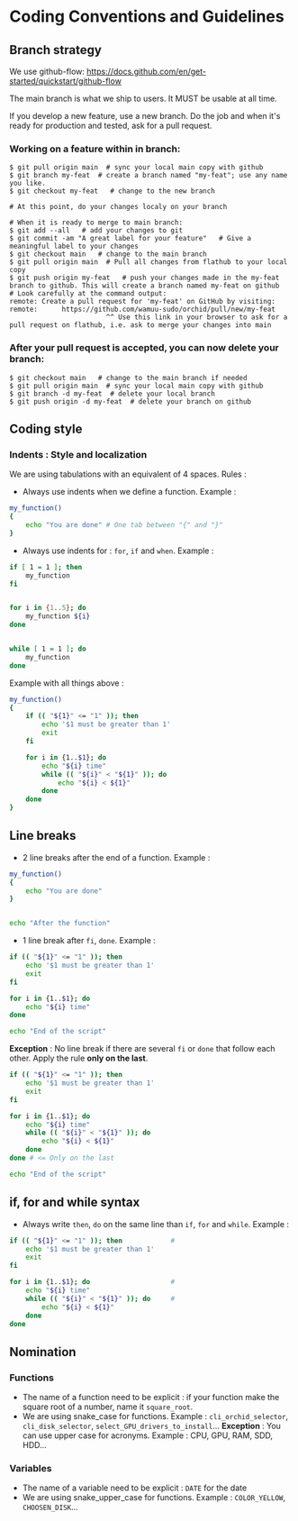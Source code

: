 # Coding Conventions and Guidelines

## Branch strategy
We use github-flow: https://docs.github.com/en/get-started/quickstart/github-flow

The main branch is what we ship to users. It MUST be usable at all time.

If you develop a new feature, use a new branch. Do the job and when it's ready for production and tested, ask for a pull request.

### Working on a feature within in branch:
```
$ git pull origin main  # sync your local main copy with github
$ git branch my-feat  # create a branch named "my-feat"; use any name you like.
$ git checkout my-feat   # change to the new branch

# At this point, do your changes localy on your branch

# When it is ready to merge to main branch:
$ git add --all   # add your changes to git
$ git commit -am "A great label for your feature"   # Give a meaningful label to your changes
$ git checkout main   # change to the main branch
$ git pull origin main  # Pull all changes from flathub to your local copy
$ git push origin my-feat   # push your changes made in the my-feat branch to github. This will create a branch named my-feat on github
# Look carefully at the command output:
remote: Create a pull request for 'my-feat' on GitHub by visiting:
remote:      https://github.com/wamuu-sudo/orchid/pull/new/my-feat
                        ^^ Use this link in your browser to ask for a pull request on flathub, i.e. ask to merge your changes into main
```
### After your pull request is accepted, you can now delete your branch:
```
$ git checkout main   # change to the main branch if needed
$ git pull origin main  # sync your local main copy with github
$ git branch -d my-feat  # delete your local branch
$ git push origin -d my-feat  # delete your branch on github
```
## Coding style
### Indents : Style and localization
We are using tabulations with an equivalent of 4 spaces.
Rules :
 - Always use indents when we define a function. Example :
```sh
my_function()
{
    echo "You are done" # One tab between "{" and "}"
}
```
 - Always use indents for : `for`, `if` and `when`. Example :
```sh
if [ 1 = 1 ]; then
    my_function
fi


for i in {1..5}; do
    my_function ${i}
done


while [ 1 = 1 ]; do
    my_function
done
```
Example with all things above :
```sh
my_function()
{
    if (( "${1}" <= "1" )); then
        echo '$1 must be greater than 1'
        exit
    fi

    for i in {1..$1}; do
        echo "${i} time"
        while (( "${i}" < "${1}" )); do
            echo "${i} < ${1}"
        done
    done
}
```
## Line breaks
- 2 line breaks after the end of a function. Example :
```sh
my_function()
{
    echo "You are done"
}


echo "After the function"
```
- 1 line break after `fi`, `done`. Example :
```sh
if (( "${1}" <= "1" )); then
    echo '$1 must be greater than 1'
    exit
fi

for i in {1..$1}; do
    echo "${i} time"
done

echo "End of the script"
```
 **Exception** : No line break if there are several `fi` or `done` that follow each other.
 Apply the rule **only on the last**.
```sh
if (( "${1}" <= "1" )); then
    echo '$1 must be greater than 1'
    exit
fi

for i in {1..$1}; do
    echo "${i} time"
    while (( "${i}" < "${1}" )); do
        echo "${i} < ${1}"
    done
done # <= Only on the last

echo "End of the script"
```
## if, for and while syntax
- Always write `then`, `do` on the same line than `if`, `for` and `while`. Example :
```sh
if (( "${1}" <= "1" )); then            #
    echo '$1 must be greater than 1'
    exit
fi

for i in {1..$1}; do                    #
    echo "${i} time"
    while (( "${i}" < "${1}" )); do     #
        echo "${i} < ${1}"
    done
done
```
## Nomination
### Functions
- The name of a function need to be explicit : if your function make the square root of a number, name it `square_root`.
- We are using snake_case for functions. Example : `cli_orchid_selector`, `cli_disk_selector`, `select_GPU_drivers_to_install`...
    **Exception** : You can use upper case for acronyms. Example : CPU, GPU, RAM, SDD, HDD...
### Variables
- The name of a variable need to be explicit : `DATE` for the date
- We are using snake_upper_case for functions. Example : `COLOR_YELLOW`, `CHOOSEN_DISK`...
